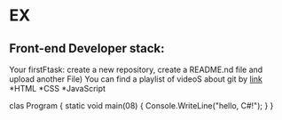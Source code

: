 # EX
## Front-end Developer stack:

Your firstFtask: create a new repository, create a README.nd file and upload another File)
You can find a playlist of videoS about git by [link](https://www.youtube.com/watch?v=MB8B4Y9Io19)
*HTML
﻿﻿*CSS
﻿﻿*JavaScript

clas Program
{
    static void main(08)
    {
        Console.WriteLine("hello, C#!");
    }
}

